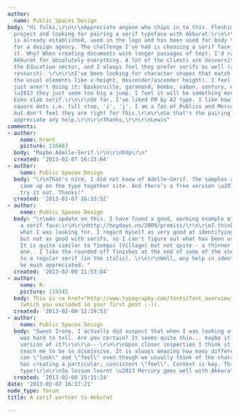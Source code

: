 ```yaml
---
author:
  name: Public Spaces Design
body: "Hi folks,\r\n\r\nAppreciate anyone who chips in to this. Fleshing out a branding/identity
  project and looking for pairing a serif typeface with Akkurat:\r\n\r\nhttp://lineto.com/The+Fonts/Font+Categories/Text+Fonts/Akkurat/\r\n\r\nAkkurat
  is already established, used in the logo and has been used for body text. It is
  for a design agency. The challenge I've had is choosing a serif face to partner
  it. Why? When creating documents with longer passages of text, I'd rather not use
  Akkurat for absolutely everything. A lot of the clients are Universities and in
  the Education sector, and I always feel they prefer serifs as well (albeit ungrounded
  research). \r\n\r\nI've been looking for character shapes that match Akkurat (and
  the usual elements like x-height, descender/ascender height). I feel the old classics
  just aren't doing it: Baskerville, garamond, bembo, sabon, century, even bodoni
  \u2013 they just seem too big a jump. I feel it will be something more 'modern'.
  Even slab serif.\r\n\r\nSo far, I've liked FM by A2 type. I like how it shares the
  square dots i.e. full stop, 'i', 'j'. I am a fan of Publico and Mercury as well,
  but don't feel they are right for this.\r\n\r\nSo that's the pairing challenge \u2013
  appreciate any help.\r\n\r\nThanks,\r\n\r\nLewis"
comments:
- author:
    name: hrant
    picture: 110403
  body: "Maybe Adelle-Serif.\r\n\r\nhhp\r\n"
  created: '2013-02-07 16:23:04'
- author:
    name: Public Spaces Design
  body: "\r\nThat's nice, I did not know of Adelle-Serif. The samples are useful that
    came up on the type together site. And there's a free version \u2013 great, will
    try it out. Thanks!"
  created: '2013-02-07 16:33:52'
- author:
    name: Public Spaces Design
  body: "\r\nAn update on this. I have found a good, working example of Akkurat with
    a serif face:\r\n\r\nhttp://heydays.no/2009/premiss/\r\n\r\nI think that's exactly
    what I was looking for. I regard myself as very good at identifying sans serifs
    but not as good with serifs, so I can't figure out what has been used for this.
    It is quite similar to Tiempos (Village) but not quite - a thinner version for
    one.. I like the rounded off finishes at the end of some of the stems as opposed
    to a regular serif (in the italic). \r\n\r\nWell, any help in identifying would
    be much appreciated. "
  created: '2013-02-08 11:53:04'
- author:
    name: R.
    picture: 119345
  body: This is <a href="http://www.typography.com/fonts/font_overview.php?productLineID=100017&path=head">Mercury</a>
    (which you excluded in your first post ;-)).
  created: '2013-02-08 12:19:53'
- author:
    name: Public Spaces Design
  body: "Sweet Irony. I actually did suspect that when I was looking at it, but it
    was hard to tell. Are you certain? It seems quite thin... maybe it is the 'G1'
    version of it?\r\n\r\n---\r\n\r\nUpon closer inspection I think it must be. That'll
    teach me to be so dismissive. It is always amazing how many different ways a typeface
    can \"look\" and \"feel\" even though we usually think of the character of a face
    has creating a particular, consistent \"feel\". Context is key. That's why I love
    type!\r\n\r\nSo lesson learnt \u2013 Mercury goes well with Akkurat.\r\n"
  created: '2013-02-08 15:15:24'
date: '2013-02-07 16:17:21'
node_type: forum
title: A serif partner to Akkurat

---
```

